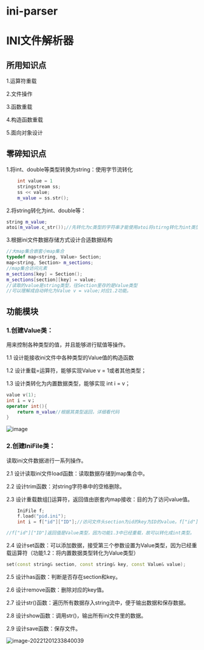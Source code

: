 # ini-parser
# INI文件解析器

## 所用知识点

1.运算符重载

2.文件操作

3.函数重载

4.构造函数重载

5.面向对象设计

## 零碎知识点

1.将int、double等类型转换为string：使用字节流转化

```c++
    int value = 1
    stringstream ss;
	ss << value;
	m_value = ss.str();
```

2.将string转化为int、double等：

```c++
string m_value;
atoi(m_value.c_str());//先转化为c类型的字符串才能使用atoi将stirng转化为int类型
```

3.根据ini文件数据存储方式设计合适数据结构

```c++
//大map集合嵌套小map集合
typedef map<string, Value> Section;
map<string, Section> m_sections;
//map集合访问元素
m_sections[key] = Section();
m_sections[section][key] = value;
//读取的value是string类型，往Section里存的是Value类型
//可以理解成自动转化为Value v = value;对应1.2功能。
```



## 功能模块

### 1.创建Value类：

用来控制各种类型的值，并且能够进行赋值等操作。

1.1 设计能接收ini文件中各种类型的Value值的构造函数

1.2 设计重载=运算符，能够实现Value v = 1或者其他类型；

1.3 设计类转化为内置数据类型，能够实现 int i = v；

```c++
value v(1);
int i = v；
operator int(){
    return m_value//根据其类型返回，详细看代码
}
```
 ![image]([https://github.com/591774192/MerlandTrade/blob/master/%E6%A2%85%E5%85%B0%E5%95%86%E8%B4%B8%E6%88%AA%E5%9B%BE.png](https://github.com/COPELONG/ini-parser/blob/master/image-1.png))

### 2.创建IniFile类：

读取ini文件数据进行一系列操作。

2.1 设计读取ini文件load函数：读取数据存储到map集合中。

2.2 设计trim函数：对string字符串中的空格删除。

2.3 设计重载数组[]运算符，返回值由嵌套内map接收：目的为了访问value值。

```c++
    IniFile f;
	f.load("pid.ini");
	int i = f["id"]["ID"];//访问文件头section为id的key为ID的value。f["id"]返回的是嵌套内map：map[ID]=？

//f["id"]["ID"]返回值是Value类型，因为功能1.3中已经重载，故可以转化成int类型。
```

2.4 设计set函数：可以添加数据，接受第三个参数设置为Value类型，因为已经重载运算符（功能1.2：将内置数据类型转化为Value类型）

```c++
set(const string& section, const string& key, const Value& value);
```

2.5 设计has函数：判断是否存在section和key。

2.6 设计remove函数：删除对应的key值。

2.7 设计str()函数：遍历所有数据存入string流中，便于输出数据和保存数据。

2.8 设计show函数：调用str()，输出所有ini文件里的数据。

2.9 设计save函数：保存文件。

![image-20221201233840039](C:\Users\51644\AppData\Roaming\Typora\typora-user-images\image-20221201233840039.png)
